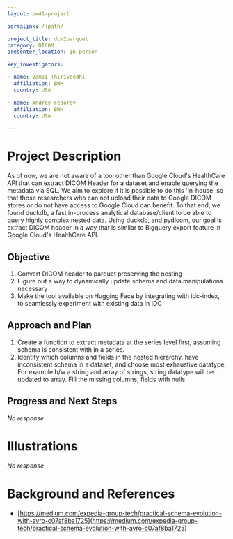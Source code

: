 ```yaml
---
layout: pw41-project

permalink: /:path/

project_title: dcm2parquet
category: DICOM
presenter_location: In-person

key_investigators:

- name: Vamsi Thiriveedhi
  affiliation: BWH
  country: USA

- name: Andrey Fedorov
  affiliation: BWH
  country: USA

---
```


# Project Description

<!-- Add a short paragraph describing the project. -->


As of now, we are not aware of a tool other than Google Cloud's HealthCare API that can extract DICOM Header for a dataset and enable querying the metadata via SQL. We aim to explore if it is possible to do this 'in-house' so that those researchers who can not upload their data to Google DICOM stores or do not have access to Google Cloud can benefit. To that end, we found duckdb, a fast in-process analytical database/client to be able to query highly complex nested data. Using duckdb, and pydicom, our goal is extract DICOM header in a way that is similar to Bigquery export feature in Google Cloud's HealthCare API.

 



## Objective

<!-- Describe here WHAT you would like to achieve (what you will have as end result). -->


1. Convert DICOM header to parquet preserving the nesting 
2. Figure out a way to dynamically update schema and data manipulations necessary
3. Make the tool available on Hugging Face by integrating with idc-index, to seamlessly experiment with existing data in IDC



## Approach and Plan

<!-- Describe here HOW you would like to achieve the objectives stated above. -->


1. Create a function to extract metadata at the series level first, assuming schema is consistent with in a series.
2. Identify which columns and fields in the nested hierarchy, have inconsistent schema in a dataset, and choose most exhaustive datatype. For example b/w a string and array of strings, string datatype will be updated to array. Fill the missing columns, fields with nulls




## Progress and Next Steps

<!-- Update this section as you make progress, describing of what you have ACTUALLY DONE.
     If there are specific steps that you could not complete then you can describe them here, too. -->


_No response_



# Illustrations

<!-- Add pictures and links to videos that demonstrate what has been accomplished. -->


_No response_



# Background and References

<!-- If you developed any software, include link to the source code repository.
     If possible, also add links to sample data, and to any relevant publications. -->


- [https://medium.com/expedia-group-tech/practical-schema-evolution-with-avro-c07af8ba1725](https://medium.com/expedia-group-tech/practical-schema-evolution-with-avro-c07af8ba1725)

